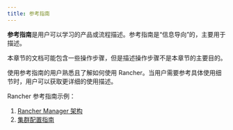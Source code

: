 ```yaml
---
title: 参考指南
---
```


**参考指南**是用户可以学习的产品或流程描述。参考指南是“信息导向”的，主要用于描述。

本章节的文档可能包含一些操作步骤，但是描述操作步骤不是本章节的主要目的。

使用参考指南的用户熟悉且了解如何使用 Rancher。当用户需要参考具体使用细节时，用户可以获取更详细的使用描述。

Rancher 参考指南示例：
1. [Rancher Manager 架构](./pages-for-subheaders/rancher-manager-architecture.md)
2. [集群配置指南](./pages-for-subheaders/cluster-configuration.md)

